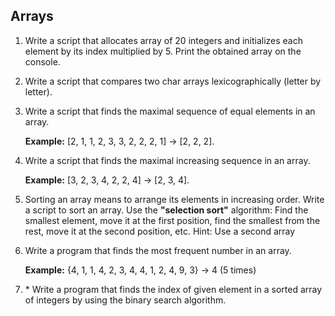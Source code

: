 ## Arrays

1. Write a script that allocates array of 20 integers and initializes each element by its index multiplied by 5. Print the obtained array on the console.
2. Write a script that compares two char arrays lexicographically (letter by letter).
3. Write a script that finds the maximal sequence of equal elements in an array.

    **Example:** [2, 1, 1, 2, 3, 3, 2, 2, 2, 1] -> [2, 2, 2].

4. Write a script that finds the maximal increasing sequence in an array.

    **Example:** [3, 2, 3, 4, 2, 2, 4] -> [2, 3, 4].

5. Sorting an array means to arrange its elements in increasing order. Write a script to sort an array. Use the **"selection sort"** algorithm: Find the smallest element, move it at the first position, find the smallest from the rest, move it at the second position, etc. Hint: Use a second array
6. Write a program that finds the most frequent number in an array.

    **Example:** {4, 1, 1, 4, 2, 3, 4, 4, 1, 2, 4, 9, 3} -> 4 (5 times)

7. \* Write a program that finds the index of given element in a sorted array of integers by using the binary search algorithm.